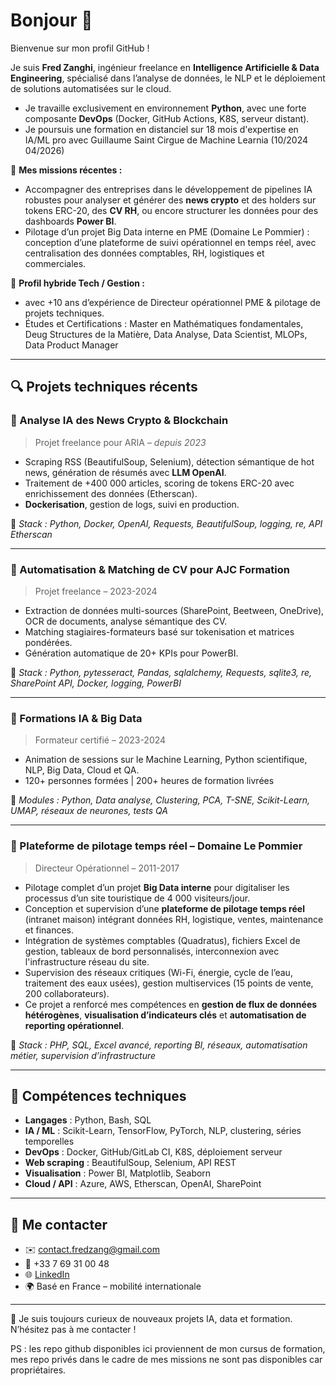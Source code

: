 # Bonjour 👋

Bienvenue sur mon profil GitHub !  

Je suis **Fred Zanghi**, ingénieur freelance en **Intelligence Artificielle & Data Engineering**, spécialisé dans l’analyse de données, le NLP et le déploiement de solutions automatisées sur le cloud.
- Je travaille exclusivement en environnement **Python**, avec une forte composante **DevOps** (Docker, GitHub Actions, K8S, serveur distant).
- Je poursuis une formation en distanciel sur 18 mois d'expertise en IA/ML pro avec Guillaume Saint Cirgue de Machine Learnia (10/2024 04/2026)

🎯 **Mes missions récentes :**  
- Accompagner des entreprises dans le développement de pipelines IA robustes pour analyser et générer des **news crypto** et des holders sur tokens ERC-20, des **CV RH**, ou encore structurer les données pour des dashboards **Power BI**.
- Pilotage d’un projet Big Data interne en PME (Domaine Le Pommier) : conception d’une plateforme de suivi opérationnel en temps réel, avec centralisation des données comptables, RH, logistiques et commerciales.

💼 **Profil hybride Tech / Gestion :** 
- avec +10 ans d’expérience de Directeur opérationnel PME & pilotage de projets techniques.
- Études et Certifications :  Master en Mathématiques fondamentales, Deug Structures de la Matière, Data Analyse, Data Scientist, MLOPs, Data Product Manager


---

## 🔍 Projets techniques récents

### 🔹 Analyse IA des News Crypto & Blockchain
> Projet freelance pour ARIA – *depuis 2023*

- Scraping RSS (BeautifulSoup, Selenium), détection sémantique de hot news, génération de résumés avec **LLM OpenAI**.
- Traitement de +400 000 articles, scoring de tokens ERC-20 avec enrichissement des données (Etherscan).
- **Dockerisation**, gestion de logs, suivi en production.

🔧 *Stack : Python, Docker, OpenAI, Requests, BeautifulSoup, logging, re, API Etherscan*

---

### 🔹 Automatisation & Matching de CV pour AJC Formation
> Projet freelance – 2023-2024

- Extraction de données multi-sources (SharePoint, Beetween, OneDrive), OCR de documents, analyse sémantique des CV.
- Matching stagiaires-formateurs basé sur tokenisation et matrices pondérées.
- Génération automatique de 20+ KPIs pour PowerBI.

🔧 *Stack : Python, pytesseract, Pandas, sqlalchemy, Requests, sqlite3, re, SharePoint API, Docker, logging, PowerBI*

---

### 🔹 Formations IA & Big Data
> Formateur certifié – 2023-2024

- Animation de sessions sur le Machine Learning, Python scientifique, NLP, Big Data, Cloud et QA.
- 120+ personnes formées | 200+ heures de formation livrées

📘 *Modules : Python, Data analyse, Clustering, PCA, T-SNE, Scikit-Learn, UMAP, réseaux de neurones, tests QA*

---

### 🔹 Plateforme de pilotage temps réel – Domaine Le Pommier
> Directeur Opérationnel – 2011-2017

- Pilotage complet d’un projet **Big Data interne** pour digitaliser les processus d’un site touristique de 4 000 visiteurs/jour.
- Conception et supervision d’une **plateforme de pilotage temps réel** (intranet maison) intégrant données RH, logistique, ventes, maintenance et finances.
- Intégration de systèmes comptables (Quadratus), fichiers Excel de gestion, tableaux de bord personnalisés, interconnexion avec l'infrastructure réseau du site.
- Supervision des réseaux critiques (Wi-Fi, énergie, cycle de l’eau, traitement des eaux usées), gestion multiservices (15 points de vente, 200 collaborateurs).
- Ce projet a renforcé mes compétences en **gestion de flux de données hétérogènes**, **visualisation d’indicateurs clés** et **automatisation de reporting opérationnel**.

🔧 *Stack : PHP, SQL, Excel avancé, reporting BI, réseaux, automatisation métier, supervision d’infrastructure*

---

## 🧰 Compétences techniques

- **Langages** : Python, Bash, SQL  
- **IA / ML** : Scikit-Learn, TensorFlow, PyTorch, NLP, clustering, séries temporelles  
- **DevOps** : Docker, GitHub/GitLab CI, K8S, déploiement serveur  
- **Web scraping** : BeautifulSoup, Selenium, API REST  
- **Visualisation** : Power BI, Matplotlib, Seaborn  
- **Cloud / API** : Azure, AWS, Etherscan, OpenAI, SharePoint

---

## 📍 Me contacter
- ✉️ contact.fredzang@gmail.com
- 📱 +33 7 69 31 00 48
- 🌐 [LinkedIn](https://linkedin.com/in/fred-zanghi-89a01390)  
- 🌍 Basé en France – mobilité internationale  

---

💬 Je suis toujours curieux de nouveaux projets IA, data et formation. N’hésitez pas à me contacter !

PS : les repo github disponibles ici proviennent de mon cursus de formation, mes repo privés dans le cadre de mes missions ne sont pas disponibles car propriétaires.

